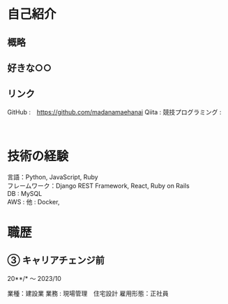 

# 自己紹介

## 概略

## 好きな○○


## リンク
GitHub :　https://github.com/madanamaehanai
Qiita :
競技プログラミング :

<br>

# 技術の経験
言語：Python, JavaScript, Ruby  
フレームワーク：Django REST Framework, React, Ruby on Rails  
DB : MySQL  
AWS : 
他 : Docker,  

# 職歴

## ③ キャリアチェンジ前
20**/* 〜 2023/10

業種：建設業
業務 : 現場管理　住宅設計
雇用形態：正社員
